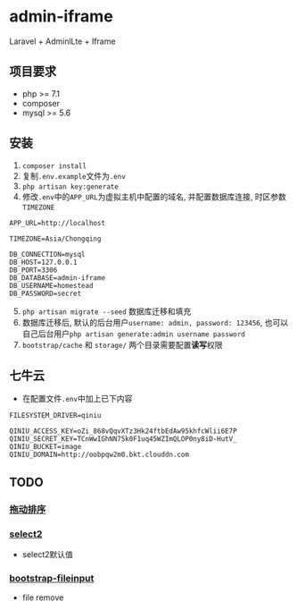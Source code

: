 # admin-iframe
Laravel + AdminlLte + Iframe

## 项目要求

- php >= 7.1
- composer
- mysql >= 5.6

## 安装

1. `composer install`
2. 复制`.env.example`文件为`.env`
3. `php artisan key:generate`
4. 修改`.env`中的`APP_URL`为虚拟主机中配置的域名, 并配置数据库连接, 时区参数`TIMEZONE`
```
APP_URL=http://localhost

TIMEZONE=Asia/Chongqing

DB_CONNECTION=mysql
DB_HOST=127.0.0.1
DB_PORT=3306
DB_DATABASE=admin-iframe
DB_USERNAME=homestead
DB_PASSWORD=secret
```
5. `php artisan migrate --seed` 数据库迁移和填充
6. 数据库迁移后, 默认的后台用户`username: admin, password: 123456`, 也可以自己后台用户`php artisan generate:admin username password`
7. `bootstrap/cache` 和 `storage/` 两个目录需要配置**读写**权限

## 七牛云

- 在配置文件`.env`中加上已下内容
```
FILESYSTEM_DRIVER=qiniu

QINIU_ACCESS_KEY=oZi_868vQqvXTz3Hk24ftbEdAw95khfcWlii6E7P
QINIU_SECRET_KEY=TCnWwIGhNN75k0F1uq45WZImQLOP0ny8iD-HutV_
QINIU_BUCKET=image
QINIU_DOMAIN=http://oobpqw2m0.bkt.clouddn.com
```

## TODO

### [拖动排序](https://github.com/RubaXa/Sortable)

### [select2](https://select2.org)

- select2默认值

### [bootstrap-fileinput](http://plugins.krajee.com/file-input)

- file remove
